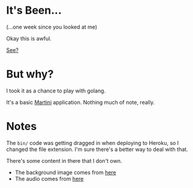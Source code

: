 # It's Been...

(...one week since you looked at me)

Okay this is awful.

[See?](http://yoitsbeen.herokuapp.com/)

# But why?

I took it as a chance to play with golang.

It's a basic [Martini](https://github.com/go-martini/martini) application. Nothing much of note, really.

# Notes

The `bin/` code was getting dragged in when deploying to Heroku, so I changed the file extension. I'm sure there's a better way to deal with that.

There's some content in there that I don't own.

 - The background image comes from [here](http://www.ignitenews.ca/review-barenaked-ladies-at-hamilton-place/)
 - The audio comes from [here](https://www.youtube.com/watch?v=fC_q9KPczAg)